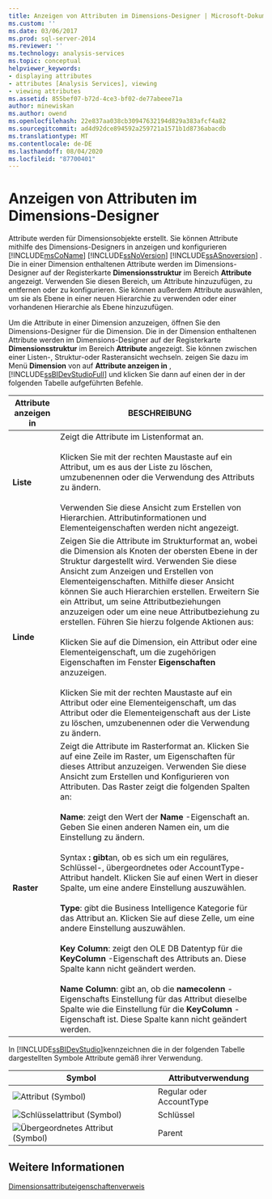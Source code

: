 ```yaml
---
title: Anzeigen von Attributen im Dimensions-Designer | Microsoft-Dokumentation
ms.custom: ''
ms.date: 03/06/2017
ms.prod: sql-server-2014
ms.reviewer: ''
ms.technology: analysis-services
ms.topic: conceptual
helpviewer_keywords:
- displaying attributes
- attributes [Analysis Services], viewing
- viewing attributes
ms.assetid: 855bef07-b72d-4ce3-bf02-de77abeee71a
author: minewiskan
ms.author: owend
ms.openlocfilehash: 22e837aa038cb30947632194d829a383afcf4a82
ms.sourcegitcommit: ad4d92dce894592a259721a1571b1d8736abacdb
ms.translationtype: MT
ms.contentlocale: de-DE
ms.lasthandoff: 08/04/2020
ms.locfileid: "87700401"
---
```

# <a name="view-attributes-in-dimension-designer"></a>Anzeigen von Attributen im Dimensions-Designer
  Attribute werden für Dimensionsobjekte erstellt. Sie können Attribute mithilfe des Dimensions-Designers in anzeigen und konfigurieren [!INCLUDE[msCoName](../../includes/msconame-md.md)] [!INCLUDE[ssNoVersion](../../includes/ssnoversion-md.md)] [!INCLUDE[ssASnoversion](../../includes/ssasnoversion-md.md)] . Die in einer Dimension enthaltenen Attribute werden im Dimensions-Designer auf der Registerkarte **Dimensionsstruktur** im Bereich **Attribute** angezeigt. Verwenden Sie diesen Bereich, um Attribute hinzuzufügen, zu entfernen oder zu konfigurieren. Sie können außerdem Attribute auswählen, um sie als Ebene in einer neuen Hierarchie zu verwenden oder einer vorhandenen Hierarchie als Ebene hinzuzufügen.

 Um die Attribute in einer Dimension anzuzeigen, öffnen Sie den Dimensions-Designer für die Dimension. Die in der Dimension enthaltenen Attribute werden im Dimensions-Designer auf der Registerkarte **Dimensionsstruktur** im Bereich **Attribute**  angezeigt. Sie können zwischen einer Listen-, Struktur-oder Rasteransicht wechseln. zeigen Sie dazu im Menü **Dimension** von auf **Attribute anzeigen in** , [!INCLUDE[ssBIDevStudioFull](../../includes/ssbidevstudiofull-md.md)] und klicken Sie dann auf einen der in der folgenden Tabelle aufgeführten Befehle.

|Attribute anzeigen in|BESCHREIBUNG|
|------------------------|-----------------|
|**Liste**|Zeigt die Attribute im Listenformat an.<br /><br /> Klicken Sie mit der rechten Maustaste auf ein Attribut, um es aus der Liste zu löschen, umzubenennen oder die Verwendung des Attributs zu ändern.<br /><br /> Verwenden Sie diese Ansicht zum Erstellen von Hierarchien. Attributinformationen und Elementeigenschaften werden nicht angezeigt.|
|**Linde**|Zeigen Sie die Attribute im Strukturformat an, wobei die Dimension als Knoten der obersten Ebene in der Struktur dargestellt wird. Verwenden Sie diese Ansicht zum Anzeigen und Erstellen von Elementeigenschaften. Mithilfe dieser Ansicht können Sie auch Hierarchien erstellen. Erweitern Sie ein Attribut, um seine Attributbeziehungen anzuzeigen oder um eine neue Attributbeziehung zu erstellen. Führen Sie hierzu folgende Aktionen aus:<br /><br /> Klicken Sie auf die Dimension, ein Attribut oder eine Elementeigenschaft, um die zugehörigen Eigenschaften im Fenster **Eigenschaften** anzuzeigen.<br /><br /> Klicken Sie mit der rechten Maustaste auf ein Attribut oder eine Elementeigenschaft, um das Attribut oder die Elementeigenschaft aus der Liste zu löschen, umzubenennen oder die Verwendung zu ändern.|
|**Raster**|Zeigt die Attribute im Rasterformat an. Klicken Sie auf eine Zeile im Raster, um Eigenschaften für dieses Attribut anzuzeigen.  Verwenden Sie diese Ansicht zum Erstellen und Konfigurieren von Attributen. Das Raster zeigt die folgenden Spalten an:<br /><br /> **Name**: zeigt den Wert der **Name** -Eigenschaft an. Geben Sie einen anderen Namen ein, um die Einstellung zu ändern.<br /><br /> Syntax **: gibt**an, ob es sich um ein reguläres, Schlüssel-, übergeordnetes oder AccountType-Attribut handelt. Klicken Sie auf einen Wert in dieser Spalte, um eine andere Einstellung auszuwählen.<br /><br /> **Type**: gibt die Business Intelligence Kategorie für das Attribut an. Klicken Sie auf diese Zelle, um eine andere Einstellung auszuwählen.<br /><br /> **Key Column**: zeigt den OLE DB Datentyp für die **KeyColumn** -Eigenschaft des Attributs an. Diese Spalte kann nicht geändert werden.<br /><br /> **Name Column**: gibt an, ob die **namecolenn** -Eigenschafts Einstellung für das Attribut dieselbe Spalte wie die Einstellung für die **KeyColumn** -Eigenschaft ist. Diese Spalte kann nicht geändert werden.|

 In [!INCLUDE[ssBIDevStudio](../../includes/ssbidevstudio-md.md)]kennzeichnen die in der folgenden Tabelle dargestellten Symbole Attribute gemäß ihrer Verwendung.

|Symbol|Attributverwendung|
|----------|---------------------|
|![Attribut (Symbol)](../media/as-icon-attribute.gif "Attribut (Symbol)")|Regular oder AccountType|
|![Schlüsselattribut (Symbol)](../media/as-icon-key-attribute.gif "Schlüsselattribut (Symbol)")|Schlüssel|
|![Übergeordnetes Attribut (Symbol)](../media/as-icon-parent-attribute.gif "Übergeordnetes Attribut (Symbol)")|Parent|

## <a name="see-also"></a>Weitere Informationen
 [Dimensionsattributeigenschaftenverweis](dimension-attribute-properties-reference.md)


